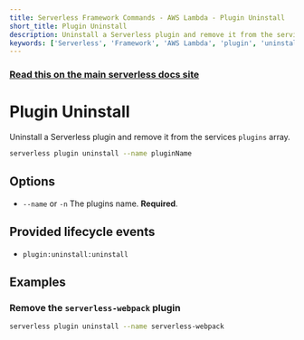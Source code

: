 ```yaml
---
title: Serverless Framework Commands - AWS Lambda - Plugin Uninstall
short_title: Plugin Uninstall
description: Uninstall a Serverless plugin and remove it from the services `plugins` array using the Serverless Framework CLI.
keywords: ['Serverless', 'Framework', 'AWS Lambda', 'plugin', 'uninstall']
---
```


<!-- DOCS-SITE-LINK:START automatically generated  -->

### [Read this on the main serverless docs site](https://www.serverless.com/framework/docs/providers/aws/cli-reference/plugin-uninstall)

<!-- DOCS-SITE-LINK:END -->

# Plugin Uninstall

Uninstall a Serverless plugin and remove it from the services `plugins` array.

```bash
serverless plugin uninstall --name pluginName
```

## Options

- `--name` or `-n` The plugins name. **Required**.

## Provided lifecycle events

- `plugin:uninstall:uninstall`

## Examples

### Remove the `serverless-webpack` plugin

```bash
serverless plugin uninstall --name serverless-webpack
```
